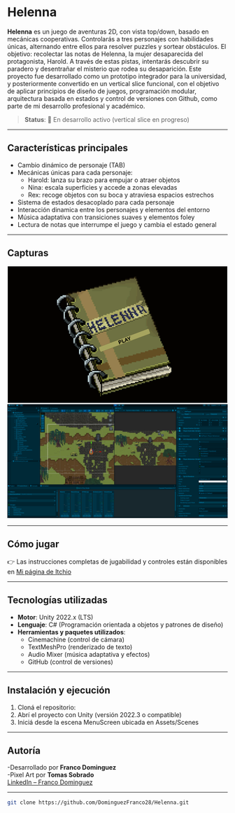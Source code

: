 # Helenna

**Helenna** es un juego de aventuras 2D, con vista top/down, basado en mecánicas cooperativas. Controlarás a tres personajes con habilidades únicas, alternando entre ellos para resolver puzzles y sortear obstáculos. El objetivo: recolectar las notas de Helenna, la mujer desaparecida del protagonista, Harold. A través de estas pistas, intentarás descubrir su paradero y desentrañar el misterio que rodea su desaparición.
Este proyecto fue desarrollado como un prototipo integrador para la universidad, y posteriormente convertido en un vertical slice funcional, con el objetivo de aplicar principios de diseño de juegos, programación modular, arquitectura basada en estados y control de versiones con Github, como parte de mi desarrollo profesional y académico.
> **Status**: 🚧 En desarrollo activo (vertical slice en progreso)
---

## Características principales

- Cambio dinámico de personaje (TAB)
- Mecánicas únicas para cada personaje:
  - Harold: lanza su brazo para empujar o atraer objetos
  - Nina: escala superficies y accede a zonas elevadas
  - Rex: recoge objetos con su boca y atraviesa espacios estrechos
- Sistema de estados desacoplado para cada personaje
- Interacción dinamica entre los personajes y elementos del entorno 
- Música adaptativa con transiciones suaves y elementos foley
- Lectura de notas que interrumpe el juego y cambia el estado general

---

## Capturas

![Menu](Screenshots/Helenna-Menu.png)
![Editor](Screenshots/helenna-editor.png)

---

## Cómo jugar

👉 Las instrucciones completas de jugabilidad y controles están disponibles en 
[Mi página de Itchio](https://franco-dominguez.itch.io/helenna-prototype)

---

## Tecnologías utilizadas

- **Motor**: Unity 2022.x (LTS)
- **Lenguaje**: C# (Programación orientada a objetos y patrones de diseño)
- **Herramientas y paquetes utilizados**:
  - Cinemachine (control de cámara)
  - TextMeshPro (renderizado de texto)
  - Audio Mixer (música adaptativa y efectos)
  - GitHub (control de versiones)

---

## Instalación y ejecución

1. Cloná el repositorio:
2. Abrí el proyecto con Unity (versión 2022.3 o compatible)
3. Iniciá desde la escena MenuScreen ubicada en Assets/Scenes
---

## Autoría

-Desarrollado por **Franco Dominguez**  
-Pixel Art por **Tomas Sobrado**  
[LinkedIn – Franco Dominguez](https://www.linkedin.com/in/franco-dom%C3%ADnguez-a21101274/)

---
```bash
git clone https://github.com/DominguezFranco28/Helenna.git

